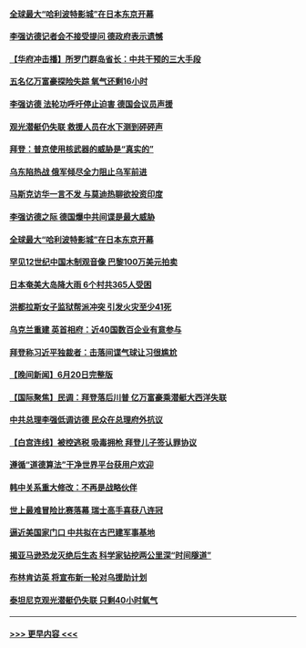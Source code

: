 #### [全球最大“哈利波特影城”在日本东京开幕](../pages/prog202/a103735547.md?t=06220643) 
#### [李强访德记者会不接受提问 德政府表示遗憾](../pages/prog202/a103735606.md?t=06220643) 
#### [【华府冲击播】所罗门群岛省长：中共干预的三大手段](../pages/prog202/a103735546.md?t=06220643) 
#### [五名亿万富豪探险失踪 氧气还剩16小时](../pages/prog202/a103735540.md?t=06220643) 
#### [李强访德 法轮功呼吁停止迫害 德国会议员声援](../pages/prog202/a103735384.md?t=06220643) 
#### [观光潜艇仍失联 救援人员在水下测到砰砰声](../pages/prog202/a103735382.md?t=06220643) 
#### [拜登：普京使用核武器的威胁是“真实的”](../pages/prog202/a103735378.md?t=06220643) 
#### [乌东陷热战 俄军倾尽全力阻止乌军前进](../pages/prog202/a103735372.md?t=06220643) 
#### [马斯克访华一言不发 与莫迪热聊欲投资印度](../pages/prog202/a103735352.md?t=06220643) 
#### [李强访德之际 德国爆中共间谍是最大威胁](../pages/prog202/a103735343.md?t=06220643) 
#### [全球最大“哈利波特影城”在日本东京开幕](../pages/prog202/a103735346.md?t=06220643) 
#### [罕见12世纪中国木制观音像 巴黎100万美元拍卖](../pages/prog202/a103735339.md?t=06220643) 
#### [日本奄美大岛降大雨 6个村共365人受困](../pages/prog202/a103735317.md?t=06220643) 
#### [洪都拉斯女子监狱帮派冲突 引发火灾至少41死](../pages/prog202/a103735310.md?t=06220643) 
#### [乌克兰重建 英首相府：近40国数百企业有意参与](../pages/prog202/a103735263.md?t=06220643) 
#### [拜登称习近平独裁者：击落间谍气球让习很尴尬](../pages/prog202/a103735257.md?t=06220643) 
#### [【晚间新闻】6月20日完整版](../pages/prog202/a103735199.md?t=06220643) 
#### [【国际聚焦】民调：拜登落后川普 亿万富豪乘潜艇大西洋失联](../pages/prog202/a103735172.md?t=06220643) 
#### [中共总理李强低调访德 民众在总理府外抗议](../pages/prog202/a103735162.md?t=06220643) 
#### [【白宫连线】被控逃税 吸毒拥枪 拜登儿子签认罪协议](../pages/prog202/a103735165.md?t=06220643) 
#### [遵循“道德算法”干净世界平台获用户欢迎](../pages/prog202/a103735079.md?t=06220643) 
#### [韩中关系重大修改：不再是战略伙伴](../pages/prog202/a103735082.md?t=06220643) 
#### [世上最难冒险比赛落幕 瑞士高手喜获八连冠](../pages/prog202/a103735071.md?t=06220643) 
#### [逼近美国家门口 中共拟在古巴建军事基地](../pages/prog202/a103735060.md?t=06220643) 
#### [揭亚马逊恐龙灭绝后生态 科学家钻挖两公里深“时间隧道”](../pages/prog202/a103735073.md?t=06220643) 
#### [布林肯访英 将宣布新一轮对乌援助计划](../pages/prog202/a103735061.md?t=06220643) 
#### [泰坦尼克观光潜艇仍失联 只剩40小时氧气](../pages/prog202/a103735059.md?t=06220643) 

----
#### [ >>> 更早内容 <<< ](../indexes/prog202-earlier.md)
